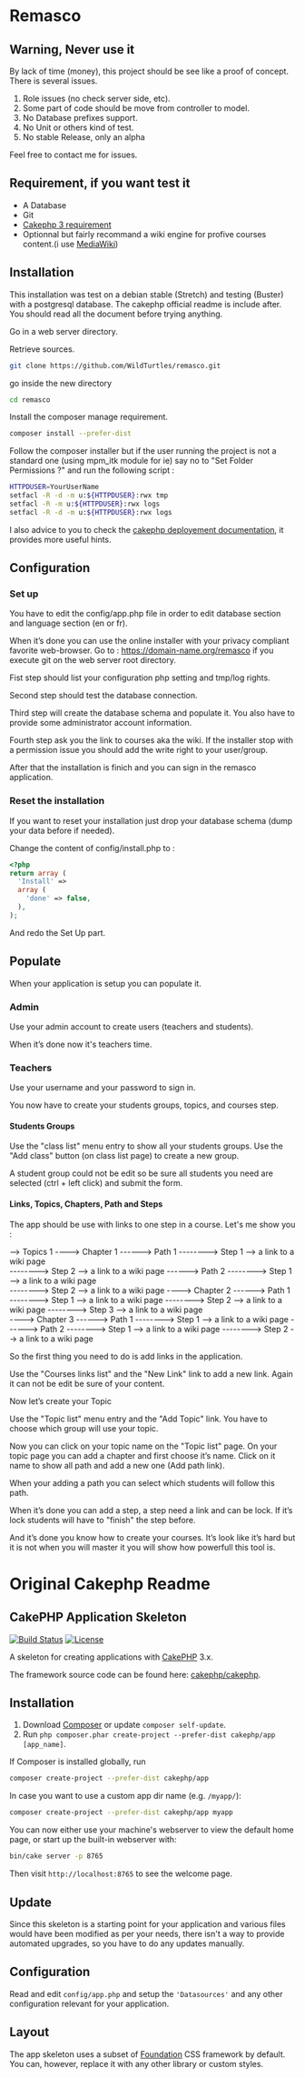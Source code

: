 # Remasco

## Warning, Never use it

By lack of time (money), this project should be see like a proof of concept.
There is several issues. 

1. Role issues (no check server side, etc).
2. Some part of code should be move from controller to model.
3. No Database prefixes support.
4. No Unit or others kind of test.
5. No stable Release, only an alpha

Feel free to contact me for issues. 


## Requirement, if you want test it
- A Database
- Git 
- [Cakephp 3 requirement](https://book.cakephp.org/3.0/en/installation.html#requirements) 
- Optionnal but fairly recommand a wiki engine for profive courses content.(i use [MediaWiki](https://www.mediawiki.org/wiki/MediaWiki)) 

## Installation 
This installation was test on a debian stable (Stretch) and testing (Buster) with a postgresql database.
The cakephp official readme is include after. You should read all the document before trying anything.

Go in a web server directory.

Retrieve sources.
```bash
git clone https://github.com/WildTurtles/remasco.git
```
go inside the new directory

```bash
cd remasco
```

Install the composer manage requirement.

```bash
composer install --prefer-dist
```
Follow the composer installer but if the user running the project is not a standard one (using mpm_itk module for ie) say no to "Set Folder Permissions ?" and run the following script :

```bash
HTTPDUSER=YourUserName
setfacl -R -d -m u:${HTTPDUSER}:rwx tmp
setfacl -R -m u:${HTTPDUSER}:rwx logs
setfacl -R -d -m u:${HTTPDUSER}:rwx logs
```

I also advice to you to check the [cakephp deployement documentation](https://book.cakephp.org/3.0/en/deployment.html), it provides more useful hints.

## Configuration

### Set up
You have to edit the config/app.php file in order to edit database section and language section (en or fr). 

When it’s done you can use the online installer with your privacy compliant favorite web-browser.
Go to : https://domain-name.org/remasco if you execute git on the web server root directory.

Fist step should list your configuration php setting and tmp/log rights.

Second step should test the database connection.

Third step will create the database schema and populate it.
You also have to provide some administrator account information.

Fourth step ask you the link to courses aka the wiki.
If the installer stop with a permission issue you should add the write right to your user/group. 

After that the installation is finich and you can sign in the remasco application.

### Reset the installation

If you want to reset your installation just drop your database schema (dump your data before if needed).

Change the content of config/install.php to :
```php
<?php
return array (
  'Install' => 
  array (
    'done' => false,
  ),
);
```
And redo the Set Up part.


## Populate 

When your application is setup you can populate it.

### Admin 
Use your admin account to create users (teachers and students).

When it’s done now it's teachers time.

### Teachers 

Use your username and your password to sign in.

You now have to create your students groups, topics, and courses step.

#### Students Groups 

Use the "class list" menu entry to show all your students groups.
Use the "Add class" button (on class list page) to create a new group.

A student group could not be edit so be sure all students you need are selected (ctrl + left click) and submit the form.


#### Links, Topics, Chapters, Path and Steps

The app should be use with links to one step in a course.
Let's me show you :

--> Topics 1 
----> Chapter 1
------> Path 1
--------> Step 1 --> a link to a wiki page  
--------> Step 2 --> a link to a wiki page 
------> Path 2
--------> Step 1 --> a link to a wiki page  
--------> Step 2 --> a link to a wiki page 
----> Chapter 2 
------> Path 1
--------> Step 1 --> a link to a wiki page 
--------> Step 2 --> a link to a wiki page
--------> Step 3 --> a link to a wiki page   
----> Chapter 3 
------> Path 1
--------> Step 1 --> a link to a wiki page 
------> Path 2
--------> Step 1 --> a link to a wiki page 
--------> Step 2 --> a link to a wiki page 


So the first thing you need to do is add links in the application.

Use the "Courses links list" and the "New Link" link to add a new link.
Again it can not be edit be sure of your content. 

Now let’s create your Topic 

Use the "Topic list" menu entry and the "Add Topic" link.
You have to choose which group will use your topic.

Now you can click on your topic name on the "Topic list" page.
On your topic page you can add a chapter and first choose it’s name.
Click on it name to show all path and add a new one (Add path link).

When your adding a path you can select which students will follow this path.

When it’s done you can add a step, a step need a link and can be lock. If it’s lock students will have to "finish" the step before.

And it’s done you know how to create your courses. It’s look like it’s hard but it is not when you will master it you will show how powerfull this tool is.

# Original Cakephp Readme

## CakePHP Application Skeleton

[![Build Status](https://img.shields.io/travis/cakephp/app/master.svg?style=flat-square)](https://travis-ci.org/cakephp/app)
[![License](https://img.shields.io/packagist/l/cakephp/app.svg?style=flat-square)](https://packagist.org/packages/cakephp/app)

A skeleton for creating applications with [CakePHP](http://cakephp.org) 3.x.

The framework source code can be found here: [cakephp/cakephp](https://github.com/cakephp/cakephp).

## Installation

1. Download [Composer](http://getcomposer.org/doc/00-intro.md) or update `composer self-update`.
2. Run `php composer.phar create-project --prefer-dist cakephp/app [app_name]`.

If Composer is installed globally, run

```bash
composer create-project --prefer-dist cakephp/app
```

In case you want to use a custom app dir name (e.g. `/myapp/`):

```bash
composer create-project --prefer-dist cakephp/app myapp
```

You can now either use your machine's webserver to view the default home page, or start
up the built-in webserver with:

```bash
bin/cake server -p 8765
```

Then visit `http://localhost:8765` to see the welcome page.

## Update

Since this skeleton is a starting point for your application and various files
would have been modified as per your needs, there isn't a way to provide
automated upgrades, so you have to do any updates manually.

## Configuration

Read and edit `config/app.php` and setup the `'Datasources'` and any other
configuration relevant for your application.

## Layout

The app skeleton uses a subset of [Foundation](http://foundation.zurb.com/) CSS
framework by default. You can, however, replace it with any other library or
custom styles.
